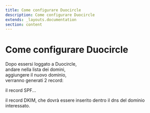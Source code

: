 ```yaml
---
title: Come configurare Duocircle
description: Come configurare Duocircle
extends: _layouts.documentation
section: content
---
```


# Come configurare Duocircle

Dopo essersi loggato a Duocircle,  
andare nella lista dei domini,  
aggiungere il nuovo dominio,  
verranno generati 2 record:  

il record SPF...  


il record DKIM, che dovrà essere inserito dentro il dns del dominio interessato.